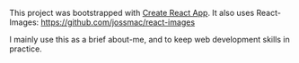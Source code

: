 This project was bootstrapped with [Create React App](https://github.com/facebookincubator/create-react-app).
It also uses React-Images: https://github.com/jossmac/react-images

I mainly use this as a brief about-me, and to keep web development skills in practice.